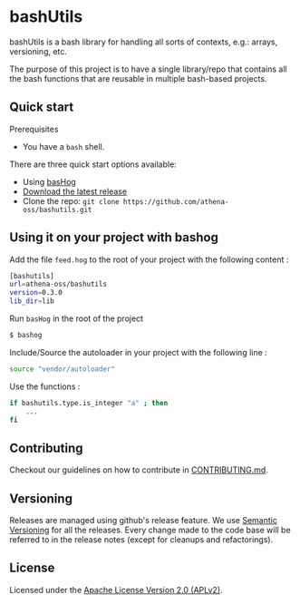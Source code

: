 # bashUtils

bashUtils is a bash library for handling all sorts of contexts, e.g.: arrays, versioning, etc.

The purpose of this project is to have a single library/repo that contains all the bash functions that are reusable in multiple bash-based projects.

## Quick start

Prerequisites
 * You have a `bash` shell.

There are three quick start options available:

* Using [basHog](https://github.com/athena-oss/bashog)
* [Download the latest release](https://github.com/athena-oss/bashutils/releases/latest)
* Clone the repo: `git clone https://github.com/athena-oss/bashutils.git`

## Using it on your project with bashog

Add the file `feed.hog` to the root of your project with the following content :

```bash
[bashutils]
url=athena-oss/bashutils
version=0.3.0
lib_dir=lib
```

Run `basHog` in the root of the project

```bash
$ bashog
```

Include/Source the autoloader in your project with the following line :

```bash
source "vendor/autoloader"
```

Use the functions :

```bash
if bashutils.type.is_integer "a" ; then
	...
fi
```

## Contributing

Checkout our guidelines on how to contribute in [CONTRIBUTING.md](CONTRIBUTING.md).

## Versioning

Releases are managed using github's release feature. We use [Semantic Versioning](http://semver.org) for all
the releases. Every change made to the code base will be referred to in the release notes (except for
cleanups and refactorings).

## License

Licensed under the [Apache License Version 2.0 (APLv2)](LICENSE).

